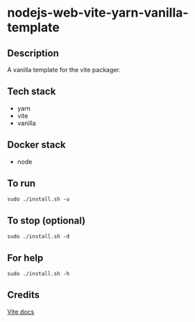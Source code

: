 # nodejs-web-vite-yarn-vanilla-template

## Description
A vanilla template for the vite packager.

## Tech stack
- yarn
- vite
- vanilla

## Docker stack
- node

## To run
`sudo ./install.sh -u`

## To stop (optional)
`sudo ./install.sh -d`

## For help
`sudo ./install.sh -h`

## Credits
[Vite docs](https://vitejs.dev/guide/)
